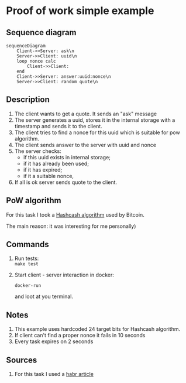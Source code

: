 # Proof of work simple example

## Sequence diagram

```mermaid
sequenceDiagram
    Client->>Server: ask\n
    Server->>Client: uuid\n
    loop nonce calc
        Client->>Client: 
    end
    Client->>Server: answer:uuid:nonce\n
    Server->>Client: random quote\n
```

## Description

1. The client wants to get a quote. It sends an "ask" message
2. The server generates a uuid, stores it in the internal storage with a timestamp and sends it to the client.
3. The client tries to find a nonce for this uuid which is suitable for pow algorithm.
4. The client sends answer to the server with uuid and nonce
5. The server checks:
   - if this uuid exists in internal storage;
   - if it has already been used;
   - if it has expired;
   - if it a suitable nonce,
6. If all is ok server sends quote to the client.

## PoW algorithm

For this task I took a [Hashcash algorithm](https://en.wikipedia.org/wiki/Hashcash) used by Bitcoin.

The main reason: it was interesting for me personally)

## Commands

1. Run tests:  
    `make test`

2. Start client - server interaction in docker:

    `docker-run`

    and loot at you terminal.

## Notes

1. This example uses hardcoded 24 target bits for Hashcash algorithm.
2. If client can't find a proper nonce it fails in 10 seconds
3. Every task expires on 2 seconds

## Sources

1. For this task I used a [habr article](https://habr.com/ru/post/348672/)